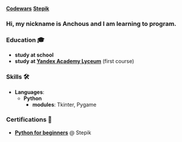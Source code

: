 [**Codewars**](https://www.codewars.com/users/Anchous)
[**Stepik**](https://stepik.org/users/151808975)

### Hi, my nickname is Anchous and I am learning to program.


### Education 🎓
- **study at school**
- **study at [Yandex Academy Lyceum](https://academy.yandex.ru/lyceum/)** (first course)

### Skills 🛠️
- **Languages**: 
  - **Python**
    - **modules**: Tkinter, Pygame


### Certifications 📜
- **[Python for beginners](https://stepik.org/certificate/64c10018eb28b25b9d3967d0aaa8ebb781040ddb.pdf)** @ Stepik
